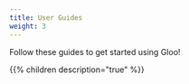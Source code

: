 ```yaml
---
title: User Guides
weight: 3
---
```


Follow these guides to get started using Gloo!

{{% children description="true" %}}
